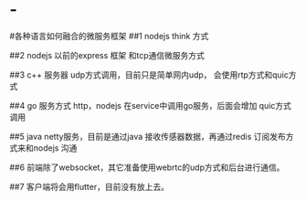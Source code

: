 # -
#各种语言如何融合的微服务框架
##1 nodejs think 方式

##2 nodejs 以前的express 框架 和tcp通信微服务方式

##3 c++ 服务器 udp方式调用，目前只是简单网内udp， 会使用rtp方式和quic方式

##4 go 服务方式 http，nodejs 在service中调用go服务，后面会增加 quic方式调用

##5 java netty服务，目前是通过java 接收传感器数据，再通过redis 订阅发布方式来和nodejs 沟通

##6 前端除了websocket，其它准备使用webrtc的udp方式和后台进行通信。

##7 客户端将会用flutter，目前没有放上去。


